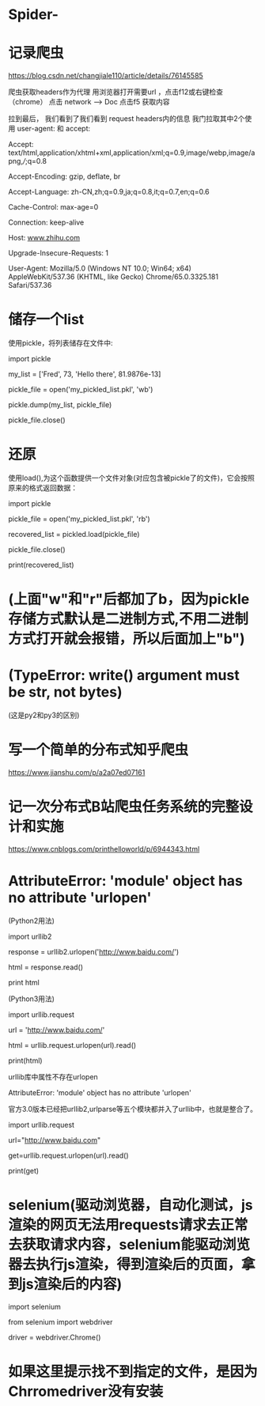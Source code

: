 # Spider-
# 记录爬虫
https://blog.csdn.net/changjiale110/article/details/76145585 


爬虫获取headers作为代理 用浏览器打开需要url ，点击f12或右键检查（chrome） 点击 network –> Doc 点击f5 获取内容

拉到最后， 我们看到了我们看到 request headers内的信息 我门拉取其中2个使用 user-agent: 和 accept:

Accept: text/html,application/xhtml+xml,application/xml;q=0.9,image/webp,image/apng,*/*;q=0.8

Accept-Encoding: gzip, deflate, br

Accept-Language: zh-CN,zh;q=0.9,ja;q=0.8,it;q=0.7,en;q=0.6

Cache-Control: max-age=0

Connection: keep-alive

Host: www.zhihu.com

Upgrade-Insecure-Requests: 1

User-Agent: Mozilla/5.0 (Windows NT 10.0; Win64; x64) AppleWebKit/537.36 (KHTML, like Gecko) Chrome/65.0.3325.181 Safari/537.36


# 储存一个list

使用pickle，将列表储存在文件中:

import pickle

my_list = ['Fred', 73, 'Hello there', 81.9876e-13]

pickle_file = open('my_pickled_list.pkl', 'wb')

pickle.dump(my_list, pickle_file)

pickle_file.close()

# 还原

使用load(),为这个函数提供一个文件对象(对应包含被pickle了的文件)，它会按照原来的格式返回数据：

import pickle

pickle_file = open('my_pickled_list.pkl', 'rb')

recovered_list = pickled.load(pickle_file)

pickle_file.close()

print(recovered_list)

# (上面"w"和"r"后都加了b，因为pickle存储方式默认是二进制方式,不用二进制方式打开就会报错，所以后面加上"b")
# (TypeError: write() argument must be str, not bytes)
(这是py2和py3的区别)

# 写一个简单的分布式知乎爬虫
https://www.jianshu.com/p/a2a07ed07161


# 记一次分布式B站爬虫任务系统的完整设计和实施
https://www.cnblogs.com/printhelloworld/p/6944343.html


# AttributeError: 'module' object has no attribute 'urlopen'
(Python2用法)

import urllib2  

response = urllib2.urlopen('http://www.baidu.com/')  

html = response.read()  

print html  

(Python3用法)

import urllib.request

url = 'http://www.baidu.com/'

html = urllib.request.urlopen(url).read()

print(html)

urllib库中属性不存在urlopen

AttributeError: 'module' object has no attribute 'urlopen'

官方3.0版本已经把urllib2,urlparse等五个模块都并入了urllib中，也就是整合了。

import urllib.request 

url="http://www.baidu.com"

get=urllib.request.urlopen(url).read() 

print(get)




# selenium(驱动浏览器，自动化测试，js渲染的网页无法用requests请求去正常去获取请求内容，selenium能驱动浏览器去执行js渲染，得到渲染后的页面，拿到js渲染后的内容)

import selenium

from selenium import webdriver

driver = webdriver.Chrome()

# 如果这里提示找不到指定的文件，是因为Chrromedriver没有安装


